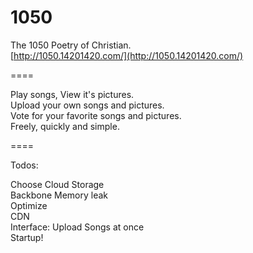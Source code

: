 1050
====

The 1050 Poetry of Christian.  
[http://1050.14201420.com/](http://1050.14201420.com/)

====

Play songs, View it's pictures.  
Upload your own songs and pictures.  
Vote for your favorite songs and pictures.  
Freely, quickly and simple.  

====

Todos:  

Choose Cloud Storage  
Backbone Memory leak  
Optimize  
CDN  
Interface: Upload Songs at once  
Startup!  





